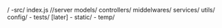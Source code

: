 /
    -src/
        index.js //server
        models/
        controllers/
        middelwares/
        services/
        utils/
        config/
    - tests/ [later]
    - static/
    - temp/

